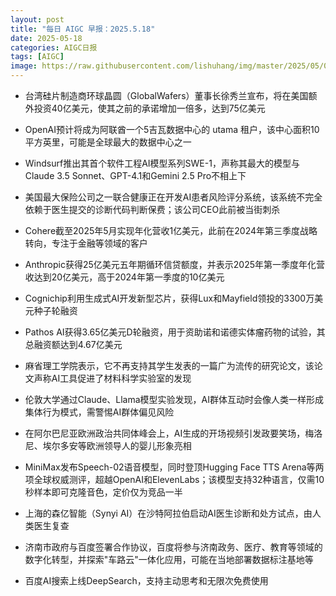 ```yaml
---
layout: post
title: "每日 AIGC 早报：2025.5.18"
date: 2025-05-18
categories: AIGC日报
tags: [AIGC]
image: https://raw.githubusercontent.com/lishuhang/img/master/2025/05/0518-d.jpg
---
```


- 台湾硅片制造商环球晶圆（GlobalWafers）董事长徐秀兰宣布，将在美国额外投资40亿美元，使其之前的承诺增加一倍多，达到75亿美元

- OpenAI预计将成为阿联酋一个5吉瓦数据中心的 utama 租户，该中心面积10平方英里，可能是全球最大的数据中心之一

- Windsurf推出其首个软件工程AI模型系列SWE-1，声称其最大的模型与Claude 3.5 Sonnet、GPT-4.1和Gemini 2.5 Pro不相上下

- 美国最大保险公司之一联合健康正在开发AI患者风险评分系统，该系统不完全依赖于医生提交的诊断代码判断保费；该公司CEO此前被当街刺杀

- Cohere截至2025年5月实现年化营收1亿美元，此前在2024年第三季度战略转向，专注于金融等领域的客户

- Anthropic获得25亿美元五年期循环信贷额度，并表示2025年第一季度年化营收达到20亿美元，高于2024年第一季度的10亿美元

- Cognichip利用生成式AI开发新型芯片，获得Lux和Mayfield领投的3300万美元种子轮融资

- Pathos AI获得3.65亿美元D轮融资，用于资助诺和诺德实体瘤药物的试验，其总融资额达到4.67亿美元

- 麻省理工学院表示，它不再支持其学生发表的一篇广为流传的研究论文，该论文声称AI工具促进了材料科学实验室的发现

- 伦敦大学通过Claude、Llama模型实验发现，AI群体互动时会像人类一样形成集体行为模式，需警惕AI群体偏见风险

- 在阿尔巴尼亚欧洲政治共同体峰会上，AI生成的开场视频引发政要笑场，梅洛尼、埃尔多安等欧洲领导人的婴儿形象亮相

- MiniMax发布Speech-02语音模型，同时登顶Hugging Face TTS Arena等两项全球权威测评，超越OpenAI和ElevenLabs；该模型支持32种语言，仅需10秒样本即可克隆音色，定价仅为竞品一半

- 上海的森亿智能（Synyi AI）在沙特阿拉伯启动AI医生诊断和处方试点，由人类医生复查

- 济南市政府与百度签署合作协议，百度将参与济南政务、医疗、教育等领域的数字化转型，并探索"车路云"一体化应用，可能在当地部署数据标注基地等

- 百度AI搜索上线DeepSearch，支持主动思考和无限次免费使用